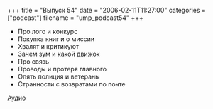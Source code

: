 +++
title = "Выпуск 54"
date = "2006-02-11T11:27:00"
categories = ["podcast"]
filename = "ump_podcast54"
+++


- Про лого и конкурс
- Покупка книг и о миссии
- Хвалят и критикуют
- Зачем зум и какой движок
- Про связь
- Проводы и протеря главного
- Опять полиция и ветераны
- Странности с возвратами по почте

[Аудио](https://podcast.umputun.com/media/ump_podcast54.mp3)
<audio src="https://podcast.umputun.com/media/ump_podcast54.mp3" preload="none">
